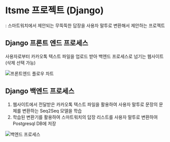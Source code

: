 # Itsme 프로젝트 (Django)
: 스마트워치에서 제안되는 무뚝뚝한 답장을 사용자 말투로 변환해서 제안하는 프로젝트

## Django 프론트 엔드 프로세스
사용자로부터 카카오톡 텍스트 파일을 업로드 받아 백엔드 프로세스로 넘기는 웹사이트 (삭제 선택 가능)

![프론트엔드 플로우 차트](https://github.com/9unu/Itsme_web/assets/124652096/07188f18-590a-4793-a77e-2ba72deef0ab)
## Django 백엔드 프로세스
1. 웹사이트에서 전달받은 카카오톡 텍스트 파일을 활용하여 사용자 말투로 문장의 문체를 변환하는 Seq2Seq 모델을 학습 
2. 학습된 변환기를 활용하여 스마트워치의 답장 리스트를 사용자 말투로 변환하여 Postgresql DB에 저장

![백엔드 프로세스](https://github.com/9unu/Itsme_web/assets/124652096/a0ca17d9-f27c-4421-86e8-0b46f1766703)

